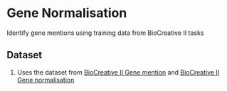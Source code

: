# Gene  Normalisation
Identify gene mentions using training data from BioCreative II tasks

## Dataset

1. Uses the dataset from [BioCreative II Gene mention](https://biocreative.bioinformatics.udel.edu/tasks/biocreative-ii/task-1a-gene-mention-tagging/) and  [BioCreative II Gene normalisation](https://biocreative.bioinformatics.udel.edu/tasks/biocreative-ii/task-1b-human-gene-normalizati/)

